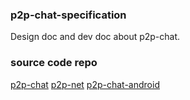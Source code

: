 ### p2p-chat-specification

Design doc and dev doc about p2p-chat.

### source code repo
[p2p-chat](https://github.com/zhaxzhax/p2p-chat)
[p2p-net](https://github.com/zhaxzhax/p2p-net)
[p2p-chat-android](https://github.com/zhaxzhax/p2p-chat-android)